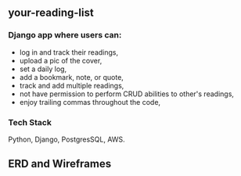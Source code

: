 ## your-reading-list

### Django app where users can:
 - log in and track their readings,
 - upload a pic of the cover,
 - set a daily log,
 - add a bookmark, note, or quote,
 - track and add multiple readings,
 - not have permission to perform CRUD abilities to other's readings,
 - enjoy trailing commas throughout the code,
 
 ### Tech Stack
 
 Python, Django, PostgresSQL, AWS.
 
 ## ERD and Wireframes 
